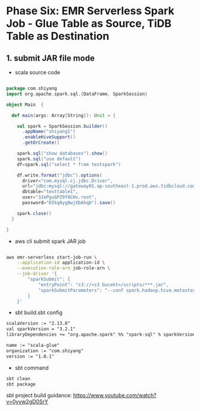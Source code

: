 # Phase Six: EMR Serverless Spark Job - Glue Table as Source, TiDB Table as Destination 

## 1. submit JAR file mode

- scala source code

```scala

package com.shiyang
import org.apache.spark.sql.{DataFrame, SparkSession}

object Main  {

  def main(args: Array[String]): Unit = {

    val spark = SparkSession.builder()
      .appName("shiyang1")
      .enableHiveSupport()
      .getOrCreate()

    spark.sql("show databases").show()
    spark.sql("use default")
    df=spark.sql("select * from testspark")

    df.write.format("jdbc").options(
      driver="com.mysql.cj.jdbc.Driver",
      url="jdbc:mysql://gateway01.ap-southeast-1.prod.aws.tidbcloud.com:4000/test",
      dbtable="testtable1",
      user="3JePguGPZ9f8CHv.root",
      password="DIkq8yg8wjXbAhqb").save()

    spark.close()
  }

}
```

- aws cli submit spark JAR job

```sh

aws emr-serverless start-job-run \
    --application-id application-id \
    --execution-role-arn job-role-arn \
    --job-driver '{
        "sparkSubmit": {
            "entryPoint": "s3://<s3 bucekt>/scripts/***.jar",
            "sparkSubmitParameters": "--conf spark.hadoop.hive.metastore.client.factory.class=com.amazonaws.glue.catalog.metastore.AWSGlueDataCatalogHiveClientFactory --conf spark.driver.cores=1 --conf spark.driver.memory=3g --conf spark.executor.cores=4 --conf spark.executor.memory=3g --jars s3://spark-sql-test-nov23rd/mysql-connector-j-8.2.0.jar"
        }
    }'

```

- sbt build.sbt config

```txt
scalaVersion := "2.13.8"
val sparkVersion = "3.2.1"
libraryDependencies += "org.apache.spark" %% "spark-sql" % sparkVersion % "provided"

name := "scala-glue"
organization := "com.shiyang"
version := "1.0.1"

```

- sbt command

```sh
sbt clean
sbt package

```
sbt project build guidance:
https://www.youtube.com/watch?v=0yyw2gD0SrY



